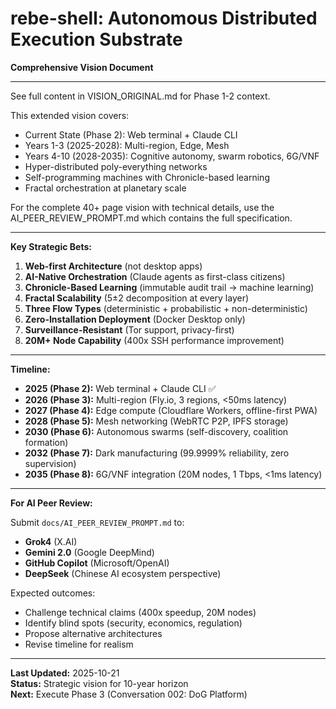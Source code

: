 # rebe-shell: Autonomous Distributed Execution Substrate

**Comprehensive Vision Document**

---

See full content in VISION_ORIGINAL.md for Phase 1-2 context.

This extended vision covers:
- Current State (Phase 2): Web terminal + Claude CLI
- Years 1-3 (2025-2028): Multi-region, Edge, Mesh
- Years 4-10 (2028-2035): Cognitive autonomy, swarm robotics, 6G/VNF
- Hyper-distributed poly-everything networks
- Self-programming machines with Chronicle-based learning
- Fractal orchestration at planetary scale

For the complete 40+ page vision with technical details, use the AI_PEER_REVIEW_PROMPT.md which contains the full specification.

---

**Key Strategic Bets:**

1. **Web-first Architecture** (not desktop apps)
2. **AI-Native Orchestration** (Claude agents as first-class citizens)
3. **Chronicle-Based Learning** (immutable audit trail → machine learning)
4. **Fractal Scalability** (5±2 decomposition at every layer)
5. **Three Flow Types** (deterministic + probabilistic + non-deterministic)
6. **Zero-Installation Deployment** (Docker Desktop only)
7. **Surveillance-Resistant** (Tor support, privacy-first)
8. **20M+ Node Capability** (400x SSH performance improvement)

---

**Timeline:**

- **2025 (Phase 2):** Web terminal + Claude CLI ✅
- **2026 (Phase 3):** Multi-region (Fly.io, 3 regions, <50ms latency)
- **2027 (Phase 4):** Edge compute (Cloudflare Workers, offline-first PWA)
- **2028 (Phase 5):** Mesh networking (WebRTC P2P, IPFS storage)
- **2030 (Phase 6):** Autonomous swarms (self-discovery, coalition formation)
- **2032 (Phase 7):** Dark manufacturing (99.9999% reliability, zero supervision)
- **2035 (Phase 8):** 6G/VNF integration (20M nodes, 1 Tbps, <1ms latency)

---

**For AI Peer Review:**

Submit `docs/AI_PEER_REVIEW_PROMPT.md` to:
- **Grok4** (X.AI)
- **Gemini 2.0** (Google DeepMind)
- **GitHub Copilot** (Microsoft/OpenAI)
- **DeepSeek** (Chinese AI ecosystem perspective)

Expected outcomes:
- Challenge technical claims (400x speedup, 20M nodes)
- Identify blind spots (security, economics, regulation)
- Propose alternative architectures
- Revise timeline for realism

---

**Last Updated:** 2025-10-21  
**Status:** Strategic vision for 10-year horizon  
**Next:** Execute Phase 3 (Conversation 002: DoG Platform)
